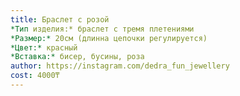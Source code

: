 ```yaml
---
title: Браслет с розой
*Тип изделия:* браслет с тремя плетениями 
*Размер:* 20см (длинна цепочки регулируется)  
*Цвет:* красный  
*Вставка:* бисер, бусины, роза   
author: https://instagram.com/dedra_fun_jewellery
cost: 4000₸
---
```

